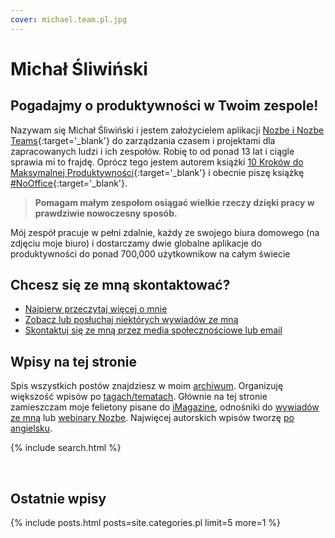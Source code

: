 ```yaml
---
cover: michael.team.pl.jpg
---
```


# Michał Śliwiński

## Pogadajmy o produktywności w Twoim zespole!

Nazywam się Michał Śliwiński i jestem założycielem aplikacji [Nozbe i Nozbe Teams](https://nozbe.com/){:target='_blank'} do zarządzania czasem i projektami dla zapracowanych ludzi i ich zespołów. Robię to od ponad 13 lat i ciągle sprawia mi to frajdę. Oprócz tego jestem autorem książki [10 Kroków do Maksymalnej Produktywności](https://kursproduktywnosci.pl){:target='_blank'} i obecnie piszę książkę [#NoOffice](https://nooffice.org/pl){:target='_blank'}.

> **Pomagam małym zespołom osiągać wielkie rzeczy dzięki pracy w prawdziwie nowoczesny sposób.**

Mój zespół pracuje w pełni zdalnie, każdy ze swojego biura domowego (na zdjęciu moje biuro) i dostarczamy dwie globalne aplikacje do produktywności do ponad 700,000 użytkownikow na całym świecie

## Chcesz się ze mną skontaktować?

* [Najpierw przeczytaj więcej o mnie](/pl/omnie)
* [Zobacz lub posłuchaj niektórych wywiadów ze mną](/pl/tag/gosc)
* [Skontaktuj się ze mną przez media społecznościowe lub email](/pl/kontakt)

## Wpisy na tej stronie

Spis wszystkich postów znajdziesz w moim [archiwum](/pl/archiwum/). Organizuję większość wpisów po [tagach/tematach](/pl/tag/). Głównie na tej stronie zamieszczam moje felietony pisane do [iMagazine](/pl/tag/imagazine), odnośniki do [wywiadów ze mną](/pl/tag/gosc) lub [webinary Nozbe](/pl/tag/webinar). Najwięcej autorskich wpisów tworzę [po angielsku](/archive).

{% include search.html %}

<br>

## Ostatnie wpisy

{% include posts.html posts=site.categories.pl limit=5 more=1 %}
